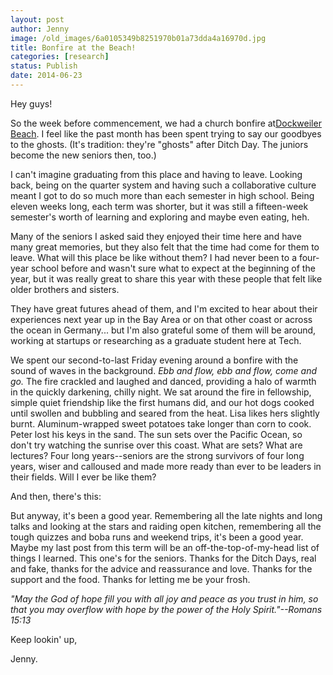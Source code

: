 ```yaml
---
layout: post
author: Jenny
image: /old_images/6a0105349b8251970b01a73dda4a16970d.jpg
title: Bonfire at the Beach!
categories: [research]
status: Publish
date: 2014-06-23
---
```



Hey guys!

So the week before commencement, we had a church bonfire at[Dockweiler Beach](https://www.parks.ca.gov/?page_id=617). I feel like the past month has been spent trying to say our goodbyes to the ghosts. (It's tradition: they're "ghosts" after Ditch Day. The juniors become the new seniors then, too.)

I can't imagine graduating from this place and having to leave. Looking back, being on the quarter system and having such a collaborative culture meant I got to do so much more than each semester in high school. Being eleven weeks long, each term was shorter, but it was still a fifteen-week semester's worth of learning and exploring and maybe even eating, heh.

Many of the seniors I asked said they enjoyed their time here and have many great memories, but they also felt that the time had come for them to leave. What will this place be like without them? I had never been to a four-year school before and wasn't sure what to expect at the beginning of the year, but it was really great to share this year with these people that felt like older brothers and sisters.

They have great futures ahead of them, and I'm excited to hear about their experiences next year up in the Bay Area or on that other coast or across the ocean in Germany... but I'm also grateful some of them will be around, working at startups or researching as a graduate student here at Tech.

We spent our second-to-last Friday evening around a bonfire with the sound of waves in the background. *Ebb and flow, ebb and flow, come and go.* The fire crackled and laughed and danced, providing a halo of warmth in the quickly darkening, chilly night. We sat around the fire in fellowship, simple quiet friendship like the first humans did, and our hot dogs cooked until swollen and bubbling and seared from the heat. Lisa likes hers slightly burnt. Aluminum-wrapped sweet potatoes take longer than corn to cook. Peter lost his keys in the sand. The sun sets over the Pacific Ocean, so don't try watching the sunrise over this coast. What are sets? What are lectures? Four long years--seniors are the strong survivors of four long years, wiser and calloused and made more ready than ever to be leaders in their fields. Will I ever be like them?

And then, there's this:

But anyway, it's been a good year. Remembering all the late nights and long talks and looking at the stars and raiding open kitchen, remembering all the tough quizzes and boba runs and weekend trips, it's been a good year. Maybe my last post from this term will be an off-the-top-of-my-head list of things I learned. This one's for the seniors. Thanks for the Ditch Days, real and fake, thanks for the advice and reassurance and love. Thanks for the support and the food. Thanks for letting me be your frosh.

*"May the God of hope fill you with all joy and peace as you trust in him, so that you may overflow with hope by the power of the Holy Spirit."--Romans 15:13*

Keep lookin' up,

Jenny.

